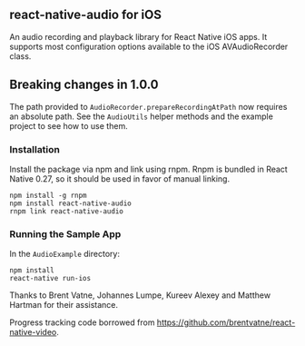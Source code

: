 ## react-native-audio for iOS

An audio recording and playback library for React Native iOS apps. It supports most configuration options available to the iOS AVAudioRecorder class.

## Breaking changes in 1.0.0

The path provided to `AudioRecorder.prepareRecordingAtPath` now requires an absolute path. See the `AudioUtils` helper methods and the example project to see how to use them.

### Installation

Install the package via npm and link using rnpm. Rnpm is bundled in React Native 0.27, so it should be used in favor of manual linking.

```
npm install -g rnpm
npm install react-native-audio
rnpm link react-native-audio
```

### Running the Sample App

In the `AudioExample` directory:

```
npm install
react-native run-ios
```

Thanks to Brent Vatne, Johannes Lumpe, Kureev Alexey and Matthew Hartman for their assistance.

Progress tracking code borrowed from https://github.com/brentvatne/react-native-video.
